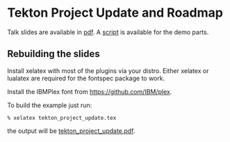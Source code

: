 # Tekton Project Update and Roadmap

Talk slides are available in [pdf](tekton_project_update.pdf).
A [script](demo_script.md) is available for the demo parts.

## Rebuilding the slides

Install xelatex with most of the plugins via your distro.
Either xelatex or lualatex are required for the fontspec package to work.

Install the IBMPlex font from https://github.com/IBM/plex.

To build the example just run:

```shell
% xelatex tekton_project_update.tex
```

the output will be [tekton_project_update.pdf](tekton_project_update.pdf).
